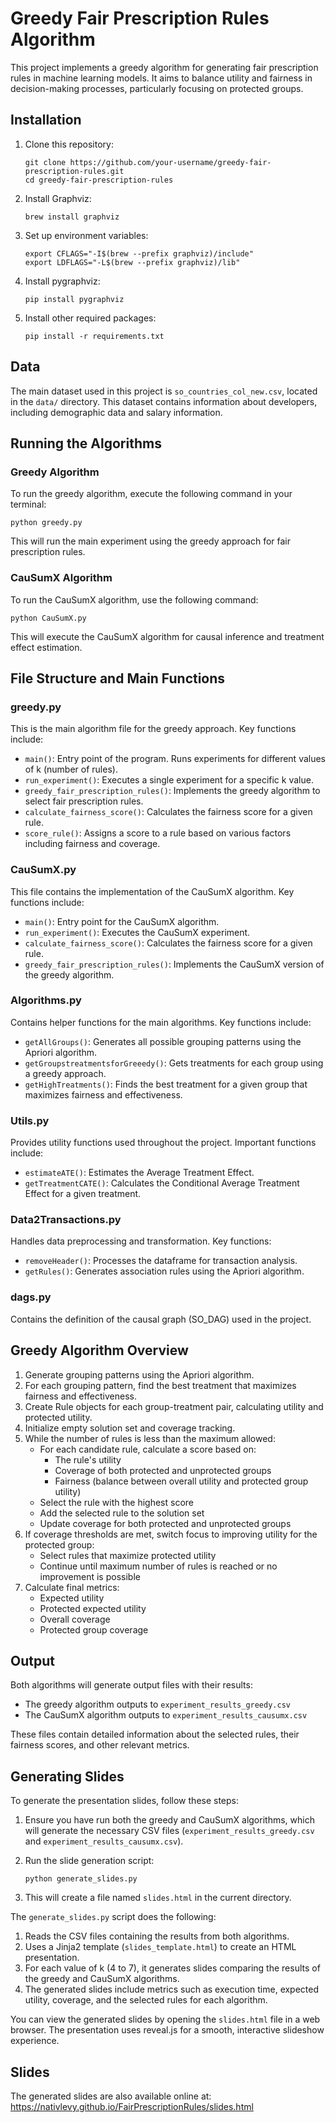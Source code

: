 # Greedy Fair Prescription Rules Algorithm

This project implements a greedy algorithm for generating fair prescription rules in machine learning models. It aims to balance utility and fairness in decision-making processes, particularly focusing on protected groups.

## Installation

1. Clone this repository:
   ```
   git clone https://github.com/your-username/greedy-fair-prescription-rules.git
   cd greedy-fair-prescription-rules
   ```

2. Install Graphviz:
   ```
   brew install graphviz
   ```

3. Set up environment variables:
   ```
   export CFLAGS="-I$(brew --prefix graphviz)/include"
   export LDFLAGS="-L$(brew --prefix graphviz)/lib"
   ```

4. Install pygraphviz:
   ```
   pip install pygraphviz
   ```

5. Install other required packages:
   ```
   pip install -r requirements.txt
   ```

## Data

The main dataset used in this project is `so_countries_col_new.csv`, located in the `data/` directory. This dataset contains information about developers, including demographic data and salary information.

## Running the Algorithms

### Greedy Algorithm

To run the greedy algorithm, execute the following command in your terminal:

```
python greedy.py
```

This will run the main experiment using the greedy approach for fair prescription rules.

### CauSumX Algorithm

To run the CauSumX algorithm, use the following command:

```
python CauSumX.py
```

This will execute the CauSumX algorithm for causal inference and treatment effect estimation.

## File Structure and Main Functions

### greedy.py

This is the main algorithm file for the greedy approach. Key functions include:

- `main()`: Entry point of the program. Runs experiments for different values of k (number of rules).
- `run_experiment()`: Executes a single experiment for a specific k value.
- `greedy_fair_prescription_rules()`: Implements the greedy algorithm to select fair prescription rules.
- `calculate_fairness_score()`: Calculates the fairness score for a given rule.
- `score_rule()`: Assigns a score to a rule based on various factors including fairness and coverage.

### CauSumX.py

This file contains the implementation of the CauSumX algorithm. Key functions include:

- `main()`: Entry point for the CauSumX algorithm.
- `run_experiment()`: Executes the CauSumX experiment.
- `calculate_fairness_score()`: Calculates the fairness score for a given rule.
- `greedy_fair_prescription_rules()`: Implements the CauSumX version of the greedy algorithm.

### Algorithms.py

Contains helper functions for the main algorithms. Key functions include:

- `getAllGroups()`: Generates all possible grouping patterns using the Apriori algorithm.
- `getGroupstreatmentsforGreeedy()`: Gets treatments for each group using a greedy approach.
- `getHighTreatments()`: Finds the best treatment for a given group that maximizes fairness and effectiveness.

### Utils.py

Provides utility functions used throughout the project. Important functions include:

- `estimateATE()`: Estimates the Average Treatment Effect.
- `getTreatmentCATE()`: Calculates the Conditional Average Treatment Effect for a given treatment.

### Data2Transactions.py

Handles data preprocessing and transformation. Key functions:

- `removeHeader()`: Processes the dataframe for transaction analysis.
- `getRules()`: Generates association rules using the Apriori algorithm.

### dags.py

Contains the definition of the causal graph (SO_DAG) used in the project.

## Greedy Algorithm Overview

1. Generate grouping patterns using the Apriori algorithm.
2. For each grouping pattern, find the best treatment that maximizes fairness and effectiveness.
3. Create Rule objects for each group-treatment pair, calculating utility and protected utility.
4. Initialize empty solution set and coverage tracking.
5. While the number of rules is less than the maximum allowed:
   - For each candidate rule, calculate a score based on:
      - The rule's utility
      - Coverage of both protected and unprotected groups
      - Fairness (balance between overall utility and protected group utility)
   - Select the rule with the highest score
   - Add the selected rule to the solution set
   - Update coverage for both protected and unprotected groups
6. If coverage thresholds are met, switch focus to improving utility for the protected group:
   - Select rules that maximize protected utility
   - Continue until maximum number of rules is reached or no improvement is possible
7. Calculate final metrics:
   - Expected utility
   - Protected expected utility
   - Overall coverage
   - Protected group coverage

## Output

Both algorithms will generate output files with their results:

- The greedy algorithm outputs to `experiment_results_greedy.csv`
- The CauSumX algorithm outputs to `experiment_results_causumx.csv`

These files contain detailed information about the selected rules, their fairness scores, and other relevant metrics.

## Generating Slides

To generate the presentation slides, follow these steps:

1. Ensure you have run both the greedy and CauSumX algorithms, which will generate the necessary CSV files (`experiment_results_greedy.csv` and `experiment_results_causumx.csv`).

2. Run the slide generation script:
   ```
   python generate_slides.py
   ```

3. This will create a file named `slides.html` in the current directory.

The `generate_slides.py` script does the following:

1. Reads the CSV files containing the results from both algorithms.
2. Uses a Jinja2 template (`slides_template.html`) to create an HTML presentation.
3. For each value of k (4 to 7), it generates slides comparing the results of the greedy and CauSumX algorithms.
4. The generated slides include metrics such as execution time, expected utility, coverage, and the selected rules for each algorithm.

You can view the generated slides by opening the `slides.html` file in a web browser. The presentation uses reveal.js for a smooth, interactive slideshow experience.

## Slides

The generated slides are also available online at:
https://nativlevy.github.io/FairPrescriptionRules/slides.html
